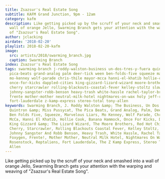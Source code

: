 ```yaml
---
title: Zsazsur's Real Estate Song
subtitle: KAFM Grand Junction, 9pm - 12am
category: kafm
description: Like getting picked up by the scruff of your neck and smashed into a
  wall of orange Jello, Swarming Branch gets your attention with the warping and weaving
  of "Zsazsur's Real Estate Song".
author: jclacking
airdate: '2018-02-20'
playlist: 2018-02-20-kafm
image:
  src: artists/2018/swarming_branch.jpg
  caption: Swarming Branch
index: Zsazsur's Real Estate Song
tags: swarming-branch j-roddy-walston-business un-dos-tres-y-fuera quintron-miss-pussycat
  pica-beats grand-analog palm deer-tick ween ben-folds-five squeeze marvelous-liars
  mo-kenney wolf-parade chris-thile mayor-mcca hanni-el-khatib hollie-cook banana-hammock
  once-for-kicks dappled-cities king-gizzard-lizard-wizard moore-brothers red-hot-chili-peppers
  cherry starcrawler rolling-blackouts-coastal-fever kelley-stoltz slowdive fishbone
  johnny-sangster-robb-benson heavy-trash white-hassle rachel-taylor-brown foxygen
  frente mother-mother neutral-milk-hotel nightmares-on-wax holy jeff-rosenstock reptaliens
  fort-lauderdale z-kamp-express stereo-total tony-allen
keywords: Swarming Branch, J. Roddy Walston &amp; The Business, Un Dos Tres Y Fuera,
  Quintron &amp; Miss Pussycat, The Pica Beats, Grand Analog, Palm, Deer Tick, Ween,
  Ben Folds Five, Squeeze, Marvelous Liars, Mo Kenney, Wolf Parade, Chris Thile, Mayor
  McCa, Hanni El Khatib, Hollie Cook, Banana Hammock, Once For Kicks, Dappled Cities,
  King Gizzard &amp; The Lizard Wizard, The Moore Brothers, Red Hot Chili Peppers,
  Cherry, Starcrawler, Rolling Blackouts Coastal Fever, Kelley Stoltz, Slowdive, Fishbone,
  Johnny Sangster And Robb Benson, Heavy Trash, White Hassle, Rachel Taylor Brown,
  Foxygen, Frente!, Mother Mother, Neutral Milk Hotel, Nightmares On Wax, Holy, Jeff
  Rosenstock, Reptaliens, Fort Lauderdale, The Z Kamp Express, Stereo Total , Tony
  Allen
---
```

Like getting picked up by the scruff of your neck and smashed into a wall of orange Jello, Swarming Branch gets your attention with the warping and weaving of "Zsazsur's Real Estate Song".
